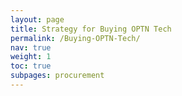 ```yaml
---
layout: page
title: Strategy for Buying OPTN Tech
permalink: /Buying-OPTN-Tech/
nav: true
weight: 1
toc: true
subpages: procurement
---
```

